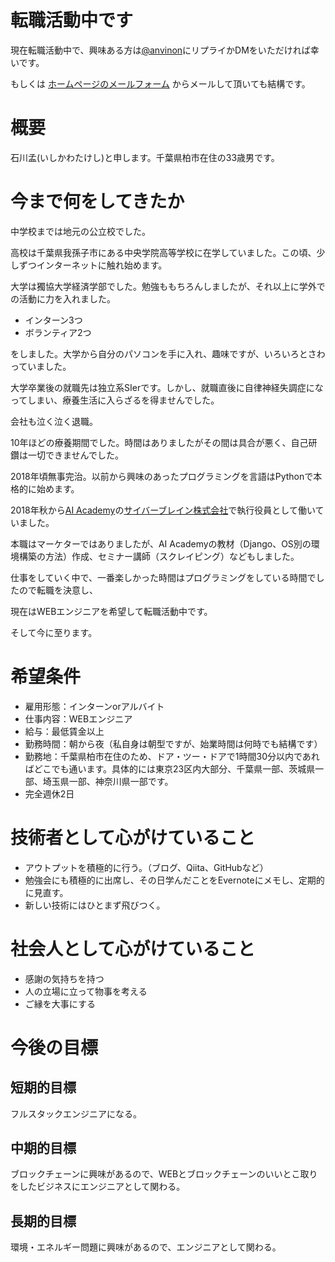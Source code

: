 # 転職活動中です

現在転職活動中で、興味ある方は[@anvinon](https://twitter.com/anvinon)にリプライかDMをいただければ幸いです。

もしくは [ホームページのメールフォーム](https://anvinon.com/?page_id=637) からメールして頂いても結構です。

# 概要

石川孟(いしかわたけし)と申します。千葉県柏市在住の33歳男です。


# 今まで何をしてきたか

中学校までは地元の公立校でした。

高校は千葉県我孫子市にある中央学院高等学校に在学していました。この頃、少しずつインターネットに触れ始めます。

大学は獨協大学経済学部でした。勉強ももちろんしましたが、それ以上に学外での活動に力を入れました。

- インターン3つ
- ボランティア2つ

をしました。大学から自分のパソコンを手に入れ、趣味ですが、いろいろとさわっていました。

大学卒業後の就職先は独立系SIerです。しかし、就職直後に自律神経失調症になってしまい、療養生活に入らざるを得ませんでした。

会社も泣く泣く退職。

10年ほどの療養期間でした。時間はありましたがその間は具合が悪く、自己研鑽は一切できませんでした。

2018年頃無事完治。以前から興味のあったプログラミングを言語はPythonで本格的に始めます。

2018年秋から[AI Academy](https://aiacademy.jp/)の[サイバーブレイン株式会社](https://aiacademy.jp/about/)で執行役員として働いていました。

本職はマーケターではありましたが、AI Academyの教材（Django、OS別の環境構築の方法）作成、セミナー講師（スクレイピング）などもしました。

仕事をしていく中で、一番楽しかった時間はプログラミングをしている時間でしたので転職を決意し、

現在はWEBエンジニアを希望して転職活動中です。

そして今に至ります。


# 希望条件

- 雇用形態：インターンorアルバイト
- 仕事内容：WEBエンジニア
- 給与：最低賃金以上
- 勤務時間：朝から夜（私自身は朝型ですが、始業時間は何時でも結構です）
- 勤務地：千葉県柏市在住のため、ドア・ツー・ドアで1時間30分以内であればどこでも通います。具体的には東京23区内大部分、千葉県一部、茨城県一部、埼玉県一部、神奈川県一部です。
- 完全週休2日

# 技術者として心がけていること

- アウトプットを積極的に行う。（ブログ、Qiita、GitHubなど）
- 勉強会にも積極的に出席し、その日学んだことをEvernoteにメモし、定期的に見直す。
- 新しい技術にはひとまず飛びつく。

# 社会人として心がけていること

- 感謝の気持ちを持つ
- 人の立場に立って物事を考える
- ご縁を大事にする

# 今後の目標

## 短期的目標

フルスタックエンジニアになる。

## 中期的目標

ブロックチェーンに興味があるので、WEBとブロックチェーンのいいとこ取りをしたビジネスにエンジニアとして関わる。

## 長期的目標

環境・エネルギー問題に興味があるので、エンジニアとして関わる。

